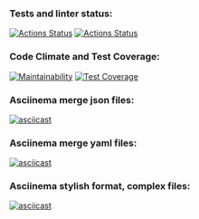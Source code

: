 ### Tests and linter status:
[![Actions Status](https://github.com/Svarojichh/python-project-50/workflows/hexlet-check/badge.svg)](https://github.com/Svarojichh/python-project-50/actions)
[![Actions Status](https://github.com/Svarojichh/python-project-50/workflows/Python%20CI/badge.svg)](https://github.com/Svarojichh/python-project-50/actions)
### Code Climate and Test Coverage:
[![Maintainability](https://api.codeclimate.com/v1/badges/1807152ba86b213ed995/maintainability)](https://codeclimate.com/github/Svarojichh/python-project-50/maintainability)
[![Test Coverage](https://api.codeclimate.com/v1/badges/1807152ba86b213ed995/test_coverage)](https://codeclimate.com/github/Svarojichh/python-project-50/test_coverage)
### Asciinema merge json files:
[![asciicast](https://asciinema.org/a/pQZcXSU9OkP8PfkRrrzZ8vrSw.svg)](https://asciinema.org/a/pQZcXSU9OkP8PfkRrrzZ8vrSw)
### Asciinema merge yaml files:
[![asciicast](https://asciinema.org/a/UCUxZrCP437ADNXMYaz1zyH4A.svg)](https://asciinema.org/a/UCUxZrCP437ADNXMYaz1zyH4A)
### Asciinema stylish format, complex files:
[![asciicast](https://asciinema.org/a/uTQyYcd4X7IXy6jKVeDcNyzxz.svg)](https://asciinema.org/a/uTQyYcd4X7IXy6jKVeDcNyzxz)
